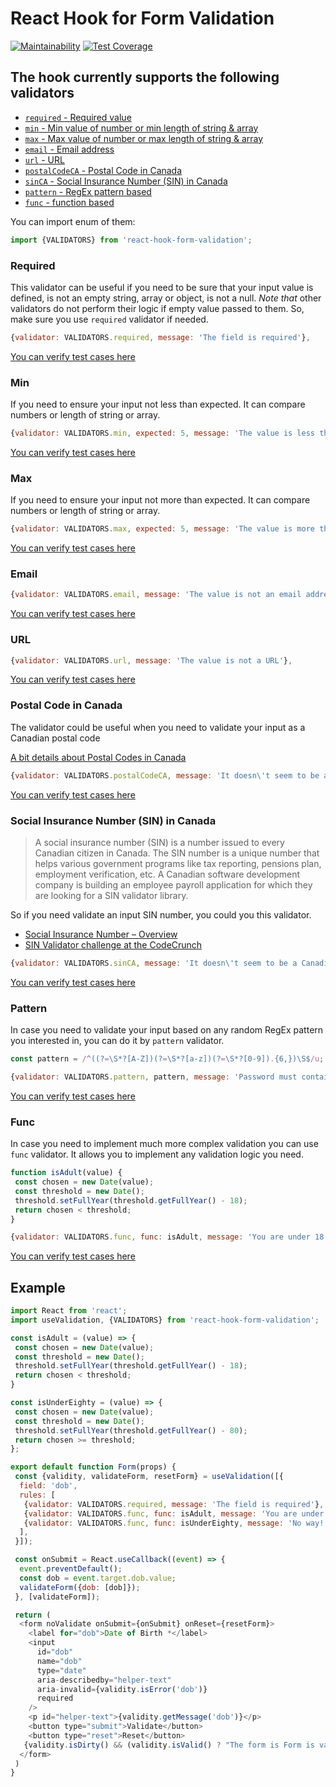 # React Hook for Form Validation

[![Maintainability](https://api.codeclimate.com/v1/badges/5f8ba99d1a092fc6efb4/maintainability)](https://codeclimate.com/github/boonya/react-hook-form-validation/maintainability)
[![Test Coverage](https://api.codeclimate.com/v1/badges/5f8ba99d1a092fc6efb4/test_coverage)](https://codeclimate.com/github/boonya/react-hook-form-validation/test_coverage)

## The hook currently supports the following validators

- [`required` - Required value](#required)
- [`min` - Min value of number or min length of string & array](#min)
- [`max` - Max value of number or max length of string & array](#max)
- [`email` - Email address](#email)
- [`url` - URL](#url)
- [`postalCodeCA` - Postal Code in Canada](#postal-code-in-canada)
- [`sinCA` - Social Insurance Number (SIN) in Canada](#social-insurance-number-sin-in-canada)
- [`pattern` - RegEx pattern based](#pattern)
- [`func` - function based](#func)

You can import enum of them:

```js
import {VALIDATORS} from 'react-hook-form-validation';
```

### Required

This validator can be useful if you need to be sure that your input value is defined,
is not an empty string, array or object, is not a null.
_Note that_ other validators do not perform their logic if empty value passed to them. So, make sure you use `required` validator if needed.

```js
{validator: VALIDATORS.required, message: 'The field is required'},
```

[You can verify test cases here](src/validators/required.test.ts)

### Min

If you need to ensure your input not less than expected. It can compare numbers or length of string or array.

```js
{validator: VALIDATORS.min, expected: 5, message: 'The value is less than 5'},
```

[You can verify test cases here](src/validators/min.test.ts)

### Max

If you need to ensure your input not more than expected. It can compare numbers or length of string or array.

```js
{validator: VALIDATORS.max, expected: 5, message: 'The value is more than 5'},
```

[You can verify test cases here](src/validators/max.test.ts)

### Email

```js
{validator: VALIDATORS.email, message: 'The value is not an email address'},
```

[You can verify test cases here](src/validators/email.test.ts)

### URL

```js
{validator: VALIDATORS.url, message: 'The value is not a URL'},
```

[You can verify test cases here](src/validators/url.test.ts)

### Postal Code in Canada

The validator could be useful when you need to validate your input as a Canadian postal code

[A bit details about Postal Codes in Canada](https://en.wikipedia.org/wiki/Postal_codes_in_Canada)

```js
{validator: VALIDATORS.postalCodeCA, message: 'It doesn\'t seem to be a Canadian Postal Code'},
```

[You can verify test cases here](src/validators/postalCode-CA.test.ts)

### Social Insurance Number (SIN) in Canada

> A social insurance number (SIN) is a number issued to every Canadian citizen in Canada. The SIN number is a unique number that helps various government programs like tax reporting, pensions plan, employment verification, etc. A Canadian software development company is building an employee payroll application for which they are looking for a SIN validator library.

So if you need validate an input SIN number, you could you this validator.

- [Social Insurance Number – Overview](https://www.canada.ca/en/employment-social-development/services/sin.html)
- [SIN Validator challenge at the CodeCrunch](https://www.codercrunch.com/challenge/819302488/sin-validator)

```js
{validator: VALIDATORS.sinCA, message: 'It doesn\'t seem to be a Canadian Social Insurance Number'},
```

[You can verify test cases here](src/validators/sin-CA.test.ts)

### Pattern

In case you need to validate your input based on any random RegEx pattern you interested in, you can do it by `pattern` validator.

```js
const pattern = /^((?=\S*?[A-Z])(?=\S*?[a-z])(?=\S*?[0-9]).{6,})\S$/u;

{validator: VALIDATORS.pattern, pattern, message: 'Password must contain minimum of 6 characters, at least 1 uppercase letter, 1 lowercase letter, and 1 number with no spaces.'},

```

[You can verify test cases here](src/validators/pattern.test.ts)

### Func

In case you need to implement much more complex validation you can use `func` validator. It allows you to implement any validation logic you need.

```js
function isAdult(value) {
 const chosen = new Date(value);
 const threshold = new Date();
 threshold.setFullYear(threshold.getFullYear() - 18);
 return chosen < threshold;
}

{validator: VALIDATORS.func, func: isAdult, message: 'You are under 18 years old!'},
```

[You can verify test cases here](src/validators/func.test.ts)

## Example

```js
import React from 'react';
import useValidation, {VALIDATORS} from 'react-hook-form-validation';

const isAdult = (value) => {
 const chosen = new Date(value);
 const threshold = new Date();
 threshold.setFullYear(threshold.getFullYear() - 18);
 return chosen < threshold;
}

const isUnderEighty = (value) => {
 const chosen = new Date(value);
 const threshold = new Date();
 threshold.setFullYear(threshold.getFullYear() - 80);
 return chosen >= threshold;
};

export default function Form(props) {
 const {validity, validateForm, resetForm} = useValidation([{
  field: 'dob',
  rules: [
   {validator: VALIDATORS.required, message: 'The field is required'},
   {validator: VALIDATORS.func, func: isAdult, message: 'You are under 18 years old!'},
   {validator: VALIDATORS.func, func: isUnderEighty, message: 'No way!'},
  ],
 }]);

 const onSubmit = React.useCallback((event) => {
  event.preventDefault();
  const dob = event.target.dob.value;
  validateForm({dob: [dob]});
 }, [validateForm]);

 return (
  <form noValidate onSubmit={onSubmit} onReset={resetForm}>
    <label for="dob">Date of Birth *</label>
    <input
      id="dob"
      name="dob"
      type="date"
      aria-describedby="helper-text"
      aria-invalid={validity.isError('dob')}
      required
    />
    <p id="helper-text">{validity.getMessage('dob')}</p>
    <button type="submit">Validate</button>
    <button type="reset">Reset</button>
   {validity.isDirty() && (validity.isValid() ? "The form is Form is valid" : "The form is invalid")}
  </form>
 )
}
```
